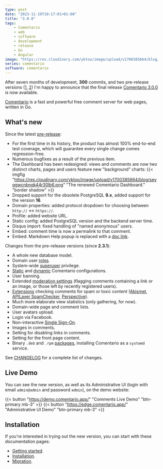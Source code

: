 ```yaml
---
type: post
date: "2023-11-19T10:17:01+01:00"
title: "3.0.0"
tags:
    - Comentario
    - web
    - software
    - development
    - release
    - Go
    - Angular
image: "https://res.cloudinary.com/yktoo/image/upload/v1700385664/blog/seyqgwcnbnqk44r30lb6.png"
series: comentario
software: comentario
---
```


After seven months of development, **300** commits, and two pre-release versions ([1](0877), [2](0879)) I'm happy to announce that the final release [Comentario 3.0.0](https://gitlab.com/comentario/comentario/-/releases/v3.0.0) is now available.

[Comentario](/software/comentario) is a fast and powerful free comment server for web pages, written in Go.

## What's new

<!--more-->

Since the latest [pre-release](0879):

* For the first time in its history, the product has almost 100% end-to-end test coverage, which will guarantee every single change comes regression-free.
* Numerous bugfixes as a result of the previous item.
* The Dashboard has been redesigned: views and comments are now two distinct charts, pages and users feature new "background" charts:
  {{< imgfig "https://res.cloudinary.com/yktoo/image/upload/v1700385664/blog/seyqgwcnbnqk44r30lb6.png" "The renewed Comentario Dashboard." "border shadow" >}}
* Dropped support for the obsolete PostgreSQL **9.x**, added support for the version **16**.
* Domain properties: added protocol dropdown for choosing between `http://` ↔ `https://`.
* Profile: added website URL.
* Static config: added PostgreSQL version and the backend server time.
* Disqus import: fixed handling of "named anonymous" users.
* Embed: comment time is now a permalink to that comment.
* Embed: Markdown Help popup is replaced with a [doc link](https://docs.comentario.app/en/kb/markdown/).

Changes from the pre-release versions (since **2.3.1**):

* A whole new database model.
* Domain user [roles](https://docs.comentario.app/en/kb/permissions/roles/).
* System-wide [superuser](https://docs.comentario.app/en/kb/permissions/superuser/) privilege.
* [Static](https://docs.comentario.app/en/configuration/backend/static/) and [dynamic](https://docs.comentario.app/en/configuration/backend/dynamic/) Comentario configurations.
* User banning.
* Extended [moderation settings](https://docs.comentario.app/en/configuration/frontend/domain/moderation/) (flagging comments containing a link or an image, or those left by recently registered users).
* [Extensions](https://docs.comentario.app/en/configuration/frontend/domain/extensions/) checking comments for spam or toxic content ([Akismet](https://docs.comentario.app/en/configuration/frontend/domain/extensions/akismet/), [APILayer SpamChecker](https://docs.comentario.app/en/configuration/frontend/domain/extensions/api-layer-spam-checker/), [Perspective](https://docs.comentario.app/en/configuration/frontend/domain/extensions/perspective/)).
* Much more elaborate view statistics (only gathering, for now).
* Domain-wide page and comment lists.
* User avatars upload.
* Login via Facebook.
* Non-interactive [Single Sign-On](https://docs.comentario.app/en/configuration/frontend/domain/authentication/sso/).
* Images in comments.
* Setting for disabling links in comments.
* Setting for the front page content.
* Binary `.deb` and `.rpm` [packages](https://docs.comentario.app/en/installation/binary-package/), installing Comentario as a `systemd` service.

See [CHANGELOG](https://gitlab.com/comentario/comentario/-/blob/master/CHANGELOG.md) for a complete list of changes.

## Live Demo

You can see the new version, as well as its Administrative UI (login with email `admin@admin` and password `admin`), on the demo website:

{{< button "https://demo.comentario.app/" "Comments Live Demo" "btn-primary mb-3" >}}
{{< button "https://edge.comentario.app/" "Administrative UI Demo" "btn-primary mb-3" >}}

## Installation

If you're interested in trying out the new version, you can start with these documentation pages:

* [Getting started](https://docs.comentario.app/en/getting-started/).
* [Installation](https://docs.comentario.app/en/installation/).
* [Migration](https://docs.comentario.app/en/installation/migration/).
